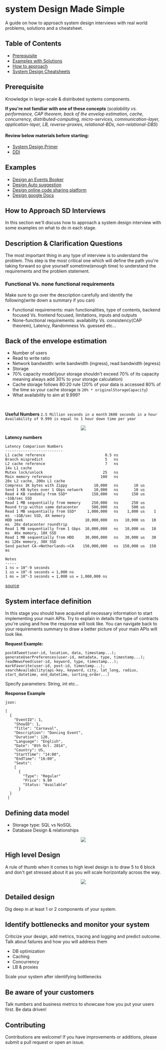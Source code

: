 # system Design Made Simple
A guide on how to approach system design interviews with real world problems, solutions and a cheatsheet.

## Table of Contents
* [Prerequisite](#Prerequisite)
* [Examples with Solutions](#Examples)
* [How to approach](#How-to-Approach-SD-Interviews)
* [System Design Cheatsheets](./CHEAT-SHEETS.md)

## Prerequisite
Knowledge in large-scale & distributed systems components.
 
**If you're not familiar with one of these concepts**
(_scalability vs. performance, CAP theorem, 
back of the envelop estimation, cache, concurrency, 
distributed-computing, micro-services, communication-layer, application-layer, 
LB, reverse-proxies, relational-BDs, non-relational-DBS_) 

#### Review below materials before starting:
- [System Design Primer](https://github.com/donnemartin/system-design-primer)
- [DDI](https://www.amazon.com/gp/product/1449373321/ref=ppx_yo_dt_b_asin_title_o00_s00?ie=UTF8&psc=1)

## Examples
- [Design an Events Booker](./problems/EVENTS.md)
- [Design Auto suggestion](./problems/AUTO_SUGGESTION.md)
- [Design online code sharing platform](./problems/CODE-SHARE.md)
- [Design google Docs](./problems/GOOGLE-DOCS.md)

## How to Approach SD Interviews

In this section we'll discuss how to approach a system design interview with some examples on what to do in each stage.

## Description & Clarification Questions
The most important thing in any type of interview is to understand the problem.
This step is the most critical one which will define the path you're taking forward so give yourself sometime(enough time) to understand the requirements and the problem statement.

### Functional Vs. none functional requirements

Make sure to go over the description carefully and identify the following(write down a summary if you can)
- Functional requirements: main functionalities, type of contents, backend focused Vs. frontend focused, limitations, inputs and outputs
- None-functional requirements: availability Vs. consistency(CAP theorem), Latency, Randomness Vs. guessed etc...


## Back of the envelope estimation
- Number of users
- Read to write ratio
- Network bandwidth: write bandwidth (ingress), read bandwidth (egress)
- Storage
- 70% capacity model(your storage shouldn't exceed 70% of its capacity meaning always add 30% to your storage calculation)
- Cache storage follows 80:20 rule (20% of your data is accessed 80% of the time so your cache storage is ```20% * originalStorageCapacity```)
- What availability to aim at 9.999?

<br/>

**Useful Numbers**
```2.5 Million seconds in a month```
```3600 seconds in a hour```
```Availability of 9.999 is equal to 1 hour down time per year```
<p align="center">
  <img src="images/bytes.png">
  <br/>
</p>

**Latency numbers**

````
Latency Comparison Numbers
--------------------------
L1 cache reference                           0.5 ns
Branch mispredict                            5   ns
L2 cache reference                           7   ns                      14x L1 cache
Mutex lock/unlock                           25   ns
Main memory reference                      100   ns                      20x L2 cache, 200x L1 cache
Compress 1K bytes with Zippy            10,000   ns       10 us
Send 1 KB bytes over 1 Gbps network     10,000   ns       10 us
Read 4 KB randomly from SSD*           150,000   ns      150 us          ~1GB/sec SSD
Read 1 MB sequentially from memory     250,000   ns      250 us
Round trip within same datacenter      500,000   ns      500 us
Read 1 MB sequentially from SSD*     1,000,000   ns    1,000 us    1 ms  ~1GB/sec SSD, 4X memory
HDD seek                            10,000,000   ns   10,000 us   10 ms  20x datacenter roundtrip
Read 1 MB sequentially from 1 Gbps  10,000,000   ns   10,000 us   10 ms  40x memory, 10X SSD
Read 1 MB sequentially from HDD     30,000,000   ns   30,000 us   30 ms 120x memory, 30X SSD
Send packet CA->Netherlands->CA    150,000,000   ns  150,000 us  150 ms

Notes
-----
1 ns = 10^-9 seconds
1 us = 10^-6 seconds = 1,000 ns
1 ms = 10^-3 seconds = 1,000 us = 1,000,000 ns
````

[source](https://github.com/donnemartin/system-design-primer#availability-in-numbers)

## System interface definition
In this stage you should have acquired all necessary information to start implementing your main APIs.
Try to explain in details the type of contracts you're using and how the response will look like.
You can navigate back to your requirements summary to draw a better picture of your main APIs will look like.


**Request Example:**
````
postATweet(user-id, location, data, timestamp...);
generateUserPreferences(user-id, metadata, type, timestamp...);
readNewsFeed(user-id, keyword, type, timestamp...);
markFavorite(user-id, post-id, timestamp...);
searchAvailability(api-key, keyword, city, lat_long, radius, start_datetime, end_datetime, sorting_order...)
````
Specify parameters: String, int etc...

**Response Example**
````
json:

[
  {
    "EventID": 1,
    "ShowID": 1,
    "Title": "Carnaval",
    "Description": "Dancing Event",
    "Duration": 120,
    "Language": "English",
    "Date": "8th Oct. 2014",
    "Country": US,
    "StartTime": "14:00",
    "EndTime": "16:00",
    "Seats": 
    [
      {  
        "Type": "Regular"
        "Price": 9.99
        "Status: "Available"
      }
  }
 ]
````

## Defining data model
- Storage type: SQL vs NoSQL
- Database Design & relationships

<p align="center">
  <img src="images/data-model.jpg">
  <br/>
</p>

## High level Design
A rule of thumb when it comes to high level design is to draw 5 to 6 block and don't get stressed about it as you will scale horizontally across the way.

<p align="center">
  <img src="images/high-level-design.png">
  <br/>
</p>

## Detailed design
Dig deep in at least 1 or 2 components of your system.

## Identify bottlenecks and monitor your system
Criticize your design, add metrics, tracing and logging and predict outcome. Talk about failures and how you will address them
- DB optimization
- Caching
- Concurrency
- LB & proxies

Scale your system after identifying bottlenecks

## Be aware of your customers
Talk numbers and business metrics to showcase how you put your users first. Be data driven!

## Contributing

Contributions are welcome! If you have improvements or additions, please submit a pull request or open an issue.
